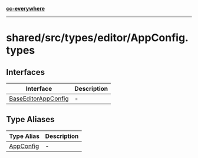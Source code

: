 [**cc-everywhere**](../../../../../index.md)

***

# shared/src/types/editor/AppConfig.types

## Interfaces

| Interface | Description |
| ------ | ------ |
| [BaseEditorAppConfig](../app-config-types/interfaces/base-editor-app-config.md) | - |

## Type Aliases

| Type Alias | Description |
| ------ | ------ |
| [AppConfig](../app-config-types/type-aliases/app-config.md) | - |
